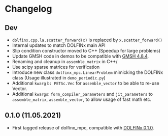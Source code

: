 # Changelog

## Dev
- `dolfinx.cpp.la.scatter_forward(x)` is replaced by `x.scatter_forward()`
- Internal updates to match DOLFINx main API
- Slip condition constructor moved to C++ (Speedup for large problems)
- Update GMSH code in demos to be compatible with [GMSH 4.8.4](https://gitlab.onelab.info/gmsh/gmsh/-/tags/gmsh_4_8_4).
- Renaming and cleanup in `assemble_matrix` in C++/ 
- Use scipy sparse matrices for verification
- Introduce new class `dolfinx_mpc.LinearProblem` mimicking the DOLFINx class (Usage illustrated in `demo_periodic.py`)
- Additional `kwarg` `b: PETSc.Vec` for `assemble_vector` to be able to re-use Vector.
- Additional `kwargs`: `form_compiler_parameters` and `jit_parameters` to `assemble_matrix`, `assemble_vector`, to allow usage of fast math etc.  



## 0.1.0 (11.05.2021)
- First tagged release of dolfinx_mpc, compatible with [DOLFINx 0.1.0](https://github.com/FEniCS/dolfinx/releases/tag/0.1.0).